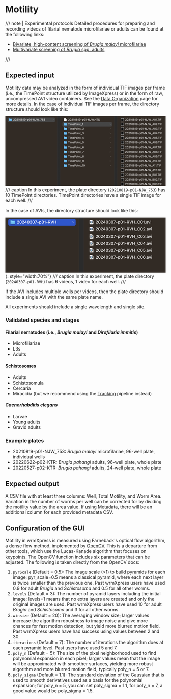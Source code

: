 # Motility

/// note | Experimental protocols
Detailed procedures for preparing and recording videos of filarial nematode microfilariae or adults can be found at the following links:

- [Bivariate, high-content screening of *Brugia malayi* microfilariae](https://protocolexchange.researchsquare.com/article/pex-1916/v2)  
- [Multivariate screening of *Brugia* spp. adults](https://protocolexchange.researchsquare.com/article/pex-1918/v2)

///

## Expected input

Motility data may be analyzed in the form of individual TIF images per frame (i.e., the TimePoint structure utilized by ImageXpress) or in the form of raw, uncompressed AVI video containers. See the [Data Organization](../../data_organization.md) page for more details. In the case of individual TIF images per frame, the directory structure should look like this:

![Structure for individual TIF images](../../img/tif_structure.png)
/// caption
In this experiment, the plate directory (`20210819-p01-NJW_753`) has 10 TimePoint directories. TimePoint directories have a single TIF image for each well.
///

In the case of AVIs, the directory structure should look like this:

![Structure for individual AVI videos](../../img/avi_structure.png){: style="width:70%"}
/// caption
In this experiment, the plate directory (`20240307-p01-RVH`) has 6 videos, 1 video for each well.
///

If the AVI includes multiple wells per videos, then the plate directory should include a single AVI with the same plate name.

All experiments should include a single wavelength and single site.

### Validated species and stages

#### Filarial nematodes (i.e., *Brugia malayi* and *Dirofilaria immitis*)

- Microfiliariae
- L3s
- Adults
  
#### Schistosomes

- Adults
- Schistosomula
- Cercaria
- Miracidia (but we recommend using the [Tracking](tracking.md) pipeline instead)
  
#### *Caenorhabditis elegans*

- Larvae
- Young adults
- Gravid adults

### Example plates

- 20210819-p01-NJW_753: *Brugia malayi* microfilariae, 96-well plate, individual wells
- 20220622-p02-KTR: *Brugia pahangi* adults, 96-well plate, whole plate
- 20220527-p02-KTR: *Brugia pahangi* adults, 24-well plate, whole plate

## Expected output

A CSV file with at least three columns: Well, Total Motility, and Worm Area. Variation in the number of worms per well can be corrected for by dividing the motility value by the area value. If using Metadata, there will be an additional column for each provided metadata CSV.

## Configuration of the GUI

Motility in wrmXpress is measured using Farneback's optical flow algorithm, a dense flow method, implemented by [OpenCV](https://docs.opencv.org/4.6.0/dc/d6b/group__video__track.html#ga5d10ebbd59fe09c5f650289ec0ece5af). This is a departure from other tools, which use the Lucas-Kanade algorithm that focuses on keypoints. The OpenCV function includes six parameters that can be adjusted. The following is taken directly from the OpenCV docs:

1. `pyrScale` (Default = 0.5): The image scale (<1) to build pyramids for each image; pyr_scale=0.5 means a classical pyramid, where each next layer is twice smaller than the previous one. Past wrmXpress users have used 0.9 for adult *Brugia* and *Schistosoma* and 0.5 for all other worms.
2. `levels` (Default = 3): The number of pyramid layers including the initial image; levels=1 means that no extra layers are created and only the original images are used. Past wrmXpress users have used 10 for adult *Brugia* and *Schistosoma* and 3 for all other worms.
3. `winsize` (Default = 20): The averaging window size; larger values increase the algorithm robustness to image noise and give more chances for fast motion detection, but yield more blurred motion field. Past wrmXpress users have had success using values between 2 and 30.
4. `iterations` (Default = 7): The number of iterations the algorithm does at each pyramid level. Past users have used 5 and 7.
5. `poly_n` (Default = 5): The size of the pixel neighborhood used to find polynomial expansion in each pixel; larger values mean that the image will be approximated with smoother surfaces, yielding more robust algorithm and more blurred motion field, typically poly_n = 5 or 7.
6. `poly_sigma` (Default = 1.1): The standard deviation of the Gaussian that is used to smooth derivatives used as a basis for the polynomial expansion; for poly_n = 5, you can set poly_sigma = 1.1, for poly_n = 7, a good value would be poly_sigma = 1.5.
